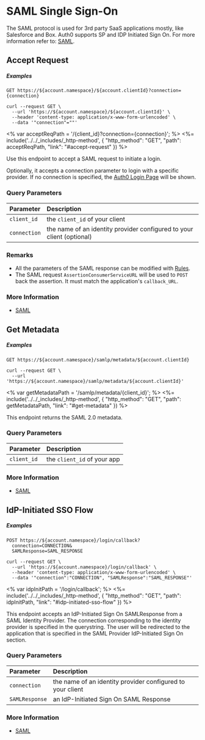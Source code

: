 # SAML Single Sign-On

The SAML protocol is used for 3rd party SaaS applications mostly, like Salesforce and Box. Auth0 supports SP and IDP Initiated Sign On. For more information refer to: [SAML](/protocols/saml).

## Accept Request

<h5 class="code-snippet-title">Examples</h5>

```http
GET https://${account.namespace}/${account.clientId}?connection={connection}
```

```shell
curl --request GET \
  --url 'https://${account.namespace}/${account.clientId}' \
  --header 'content-type: application/x-www-form-urlencoded' \
  --data '"connection"=""'
```

<% var acceptReqPath = '/{client_id}?connection={connection}'; %>
<%=
include('../../_includes/_http-method', {
  "http_method": "GET",
  "path": acceptReqPath,
  "link": "#accept-request"
}) %>

Use this endpoint to accept a SAML request to initiate a login.

Optionally, it accepts a connection parameter to login with a specific provider. If no connection is specified, the [Auth0 Login Page](/login_page) will be shown.


### Query Parameters

| Parameter        | Description |
|:-----------------|:------------|
| `client_id`      | the `client_id` of your client |
| `connection`     | the name of an identity provider configured to your client (optional) |


### Remarks

- All the parameters of the SAML response can be modified with [Rules](/rules).
- The SAML request `AssertionConsumerServiceURL` will be used to `POST` back the assertion. It must match the application's `callback_URL`.

### More Information
- [SAML](/protocols/saml)

## Get Metadata

<h5 class="code-snippet-title">Examples</h5>

```http
GET https://${account.namespace}/samlp/metadata/${account.clientId}
```

```shell
curl --request GET \
  --url 'https://${account.namespace}/samlp/metadata/${account.clientId}'
```

<% var getMetadataPath = '/samlp/metadata/{client_id}'; %>
<%=
include('../../_includes/_http-method', {
  "http_method": "GET",
  "path": getMetadataPath,
  "link": "#get-metadata"
}) %>

This endpoint returns the SAML 2.0 metadata.

### Query Parameters

| Parameter        | Description |
|:-----------------|:------------|
| `client_id`      | the `client_id` of your app |

### More Information
- [SAML](/protocols/saml)


## IdP-Initiated SSO Flow

<h5 class="code-snippet-title">Examples</h5>

```http
POST https://${account.namespace}/login/callback?
  connection=CONNECTION&
  SAMLResponse=SAML_RESPONSE
```

```shell
curl --request GET \
  --url 'https://${account.namespace}/login/callback' \
  --header 'content-type: application/x-www-form-urlencoded' \
  --data '"connection":"CONNECTION", "SAMLResponse":"SAML_RESPONSE"'
```

<% var idpInitPath = '/login/callback'; %>
<%=
include('../../_includes/_http-method', {
  "http_method": "GET",
  "path": idpInitPath,
  "link": "#idp-initiated-sso-flow"
}) %>

This endpoint accepts an IdP-Initiated Sign On SAMLResponse from a SAML Identity Provider. The connection corresponding to the identity provider is specified in the querystring. The user will be redirected to the application that is specified in the SAML Provider IdP-Initiated Sign On section.


### Query Parameters

| Parameter        | Description |
|:-----------------|:------------|
| `connection`     | the name of an identity provider configured to your client |
| `SAMLResponse`   | an IdP-Initiated Sign On SAML Response |

### More Information
- [SAML](/protocols/saml)
